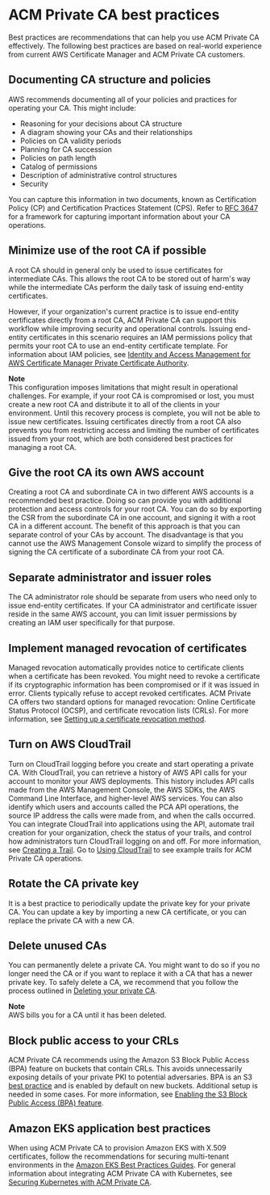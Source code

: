 # ACM Private CA best practices<a name="ca-best-practices"></a>

Best practices are recommendations that can help you use ACM Private CA effectively\. The following best practices are based on real\-world experience from current AWS Certificate Manager and ACM Private CA customers\. 

## Documenting CA structure and policies<a name="document-ca"></a>

AWS recommends documenting all of your policies and practices for operating your CA\. This might include:
+ Reasoning for your decisions about CA structure
+ A diagram showing your CAs and their relationships
+ Policies on CA validity periods
+ Planning for CA succession
+ Policies on path length
+ Catalog of permissions
+ Description of administrative control structures
+ Security

You can capture this information in two documents, known as Certification Policy \(CP\) and Certification Practices Statement \(CPS\)\. Refer to [RFC 3647](https://www.ietf.org/rfc/rfc3647.txt) for a framework for capturing important information about your CA operations\.

## Minimize use of the root CA if possible<a name="minimize-root-use"></a>

A root CA should in general only be used to issue certificates for intermediate CAs\. This allows the root CA to be stored out of harm's way while the intermediate CAs perform the daily task of issuing end\-entity certificates\.

However, if your organization's current practice is to issue end\-entity certificates directly from a root CA, ACM Private CA can support this workflow while improving security and operational controls\. Issuing end\-entity certificates in this scenario requires an IAM permissions policy that permits your root CA to use an end\-entity certificate template\. For information about IAM policies, see [Identity and Access Management for AWS Certificate Manager Private Certificate Authority](security-iam.md)\.

**Note**  
This configuration imposes limitations that might result in operational challenges\. For example, if your root CA is compromised or lost, you must create a new root CA and distribute it to all of the clients in your environment\. Until this recovery process is complete, you will not be able to issue new certificates\. Issuing certificates directly from a root CA also prevents you from restricting access and limiting the number of certificates issued from your root, which are both considered best practices for managing a root CA\. 

## Give the root CA its own AWS account<a name="isolate-root-account"></a>

Creating a root CA and subordinate CA in two different AWS accounts is a recommended best practice\. Doing so can provide you with additional protection and access controls for your root CA\. You can do so by exporting the CSR from the subordinate CA in one account, and signing it with a root CA in a different account\. The benefit of this approach is that you can separate control of your CAs by account\. The disadvantage is that you cannot use the AWS Management Console wizard to simplify the process of signing the CA certificate of a subordinate CA from your root CA\.

## Separate administrator and issuer roles<a name="role-separation"></a>

The CA administrator role should be separate from users who need only to issue end\-entity certificates\. If your CA administrator and certificate issuer reside in the same AWS account, you can limit issuer permissions by creating an IAM user specifically for that purpose\. 

## Implement managed revocation of certificates<a name="managed-revocation"></a>

Managed revocation automatically provides notice to certificate clients when a certificate has been revoked\. You might need to revoke a certificate if its cryptographic information has been compromised or if it was issued in error\. Clients typically refuse to accept revoked certificates\. ACM Private CA offers two standard options for managed revocation: Online Certificate Status Protocol \(OCSP\), and certificate revocation lists \(CRLs\)\. For more information, see [Setting up a certificate revocation method](revocation-setup.md)\.

## Turn on AWS CloudTrail<a name="use-cloudtrail"></a>

Turn on CloudTrail logging before you create and start operating a private CA\. With CloudTrail, you can retrieve a history of AWS API calls for your account to monitor your AWS deployments\. This history includes API calls made from the AWS Management Console, the AWS SDKs, the AWS Command Line Interface, and higher\-level AWS services\. You can also identify which users and accounts called the PCA API operations, the source IP address the calls were made from, and when the calls occurred\. You can integrate CloudTrail into applications using the API, automate trail creation for your organization, check the status of your trails, and control how administrators turn CloudTrail logging on and off\. For more information, see [Creating a Trail](https://docs.aws.amazon.com/awscloudtrail/latest/userguide/cloudtrail-create-and-update-a-trail.html)\. Go to [Using CloudTrail](PcaCtIntro.md) to see example trails for ACM Private CA operations\. 

## Rotate the CA private key<a name="rotate-keys"></a>

It is a best practice to periodically update the private key for your private CA\. You can update a key by importing a new CA certificate, or you can replace the private CA with a new CA\.

## Delete unused CAs<a name="delete-unused-ca"></a>

You can permanently delete a private CA\. You might want to do so if you no longer need the CA or if you want to replace it with a CA that has a newer private key\. To safely delete a CA, we recommend that you follow the process outlined in [Deleting your private CA](PCADeleteCA.md)\.

**Note**  
AWS bills you for a CA until it has been deleted\.

## Block public access to your CRLs<a name="bpa-crl"></a>

ACM Private CA recommends using the Amazon S3 Block Public Access \(BPA\) feature on buckets that contain CRLs\. This avoids unnecessarily exposing details of your private PKI to potential adversaries\. BPA is an S3 [best practice](https://docs.aws.amazon.com/AmazonS3/latest/userguide/security-best-practices.html) and is enabled by default on new buckets\. Additional setup is needed in some cases\. For more information, see [Enabling the S3 Block Public Access \(BPA\) feature](crl-planning.md#s3-bpa)\.

## Amazon EKS application best practices<a name="kubernetes"></a>

When using ACM Private CA to provision Amazon EKS with X\.509 certificates, follow the recommendations for securing multi\-tenant environments in the [Amazon EKS Best Practices Guides](https://aws.github.io/aws-eks-best-practices/security/docs/multitenancy/#kubernetes-as-a-service)\. For general information about integrating ACM Private CA with Kubernetes, see [Securing Kubernetes with ACM Private CA](PcaKubernetes.md)\.
